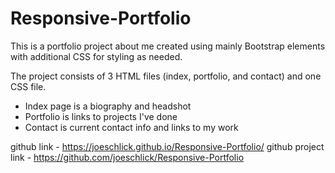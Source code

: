 # Responsive-Portfolio

This is a portfolio project about me created using mainly Bootstrap elements with additional CSS for styling as needed.  

The project consists of 3 HTML files (index, portfolio, and contact) and one CSS file.
- Index page is a biography and headshot
- Portfolio is links to projects I've done
- Contact is current contact info and links to my work

github link - https://joeschlick.github.io/Responsive-Portfolio/
github project link - https://github.com/joeschlick/Responsive-Portfolio
